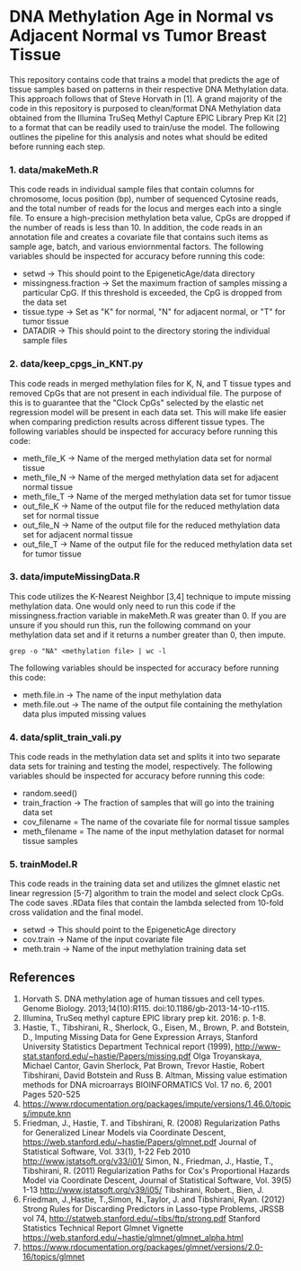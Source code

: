 DNA Methylation Age in Normal vs Adjacent Normal vs Tumor Breast Tissue
====================

This repository contains code that trains a model that predicts the age of tissue samples based on patterns in their respective DNA Methylation data. This approach follows that of Steve Horvath in [1]. A grand majority of the code in this repository is purposed to clean/format DNA Methylation data obtained from the Illumina TruSeq Methyl Capture EPIC Library Prep Kit [2] to a format that can be readily used to train/use the model. The following outlines the pipeline for this analysis and notes what should be edited before running each step.

### 1. data/makeMeth.R 
This code reads in individual sample files that contain columns for chromosome, locus position (bp), number of sequenced Cytosine reads, and the total number of reads for the locus and merges each into a single file. To ensure a high-precision methylation beta value, CpGs are dropped if the number of reads is less than 10. In addition, the code reads in an annotation file and creates a covariate file that contains such items as sample age, batch, and various enviornmental factors. The following variables should be inspected for accuracy before running this code:
* setwd -> This should point to the EpigeneticAge/data directory
* missingness.fraction -> Set the maximum fraction of samples missing a particular CpG. If this threshold is exceeded, the CpG is dropped from the data set
* tissue.type -> Set as "K" for normal, "N" for adjacent normal, or "T" for tumor tissue
* DATADIR -> This should point to the directory storing the individual sample files

### 2. data/keep_cpgs_in_KNT.py
This code reads in merged methylation files for K, N, and T tissue types and removed CpGs that are not present in each individual file. The purpose of this is to guarantee that the "Clock CpGs" selected by the elastic net regression model will be present in each data set. This will make life easier when comparing prediction results across different tissue types. The following variables should be inspected for accuracy before running this code:
* meth_file_K -> Name of the merged methylation data set for normal tissue
* meth_file_N -> Name of the merged methylation data set for adjacent normal tissue
* meth_file_T -> Name of the merged methylation data set for tumor tissue
* out_file_K -> Name of the output file for the reduced methylation data set for normal tissue
* out_file_N -> Name of the output file for the reduced methylation data set for adjacent normal tissue
* out_file_T -> Name of the output file for the reduced methylation data set for tumor tissue

### 3. data/imputeMissingData.R
This code utilizes the K-Nearest Neighbor [3,4] technique to impute missing methylation data. One would only need to run this code if the missingness.fraction variable in makeMeth.R was greater than 0. If you are unsure if you should run this, run the following command on your methylation data set and if it returns a number greater than 0, then impute.
```
grep -o "NA" <methylation file> | wc -l 
```
The following variables should be inspected for accuracy before running this code:
* meth.file.in  -> The name of the input methylation data
* meth.file.out -> The name of the output file containing the methylation data plus imputed missing values

### 4. data/split_train_vali.py
This code reads in the methylation data set and splits it into two separate data sets for training and testing the model, respectively. The following variables should be inspected for accuracy before running this code:
* random.seed()
* train_fraction -> The fraction of samples that will go into the training data set
* cov_filename  = The name of the covariate file for normal tissue samples
* meth_filename = The name of the input methylation dataset for normal tissue samples

### 5. trainModel.R
This code reads in the training data set and utilizes the glmnet elastic net linear regression [5-7] algorithm to train the model and select clock CpGs. The code saves .RData files that contain the lambda selected from 10-fold cross validation and the final model.
* setwd -> This should point to the EpigeneticAge directory
* cov.train -> Name of the input covariate file
* meth.train -> Name of the input methylation training data set

References
---------------------
1. Horvath S. DNA methylation age of human tissues and cell types. Genome Biology. 2013;14(10):R115. doi:10.1186/gb-2013-14-10-r115.
2. Illumina, TruSeq methyl capture EPIC library prep kit. 2016: p. 1-8.
3. Hastie, T., Tibshirani, R., Sherlock, G., Eisen, M., Brown, P. and Botstein, D., Imputing Missing Data for Gene Expression Arrays, Stanford University Statistics Department Technical report (1999), http://www-stat.stanford.edu/~hastie/Papers/missing.pdf Olga Troyanskaya, Michael Cantor, Gavin Sherlock, Pat Brown, Trevor Hastie, Robert Tibshirani, David Botstein and Russ B. Altman, Missing value estimation methods for DNA microarrays BIOINFORMATICS Vol. 17 no. 6, 2001 Pages 520-525 
4. https://www.rdocumentation.org/packages/impute/versions/1.46.0/topics/impute.knn
5. Friedman, J., Hastie, T. and Tibshirani, R. (2008) Regularization Paths for Generalized Linear Models via Coordinate Descent, https://web.stanford.edu/~hastie/Papers/glmnet.pdf Journal of Statistical Software, Vol. 33(1), 1-22 Feb 2010 http://www.jstatsoft.org/v33/i01/ Simon, N., Friedman, J., Hastie, T., Tibshirani, R. (2011) Regularization Paths for Cox's Proportional Hazards Model via Coordinate Descent, Journal of Statistical Software, Vol. 39(5) 1-13 http://www.jstatsoft.org/v39/i05/ Tibshirani, Robert., Bien, J.
6. Friedman, J.,Hastie, T.,Simon, N.,Taylor, J. and Tibshirani, Ryan. (2012) Strong Rules for Discarding Predictors in Lasso-type Problems, JRSSB vol 74, http://statweb.stanford.edu/~tibs/ftp/strong.pdf Stanford Statistics Technical Report Glmnet Vignette https://web.stanford.edu/~hastie/glmnet/glmnet_alpha.html
7. https://www.rdocumentation.org/packages/glmnet/versions/2.0-16/topics/glmnet

